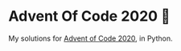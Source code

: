 # Advent Of Code 2020 🎄
My solutions for [Advent of Code 2020](https://adventofcode.com/), in Python.
